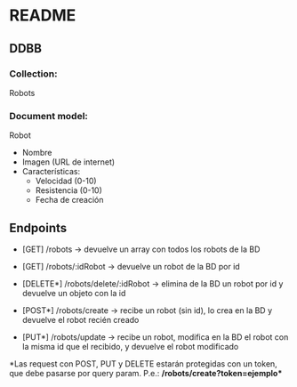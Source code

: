 # README

## DDBB

### Collection:

Robots

### Document model:

Robot

- Nombre
- Imagen (URL de internet)
- Características:
  - Velocidad (0-10)
  - Resistencia (0-10)
  - Fecha de creación

## Endpoints

- [GET] /robots -> devuelve un array con todos los robots de la BD

- [GET] /robots/:idRobot -> devuelve un robot de la BD por id

- [DELETE*] /robots/delete/:idRobot -> elimina de la BD un robot por id y devuelve un objeto con la id

- [POST*] /robots/create -> recibe un robot (sin id), lo crea en la BD y devuelve el robot recién creado

- [PUT*] /robots/update -> recibe un robot, modifica en la BD el robot con la misma id que el recibido, y devuelve el robot modificado

\*Las request con POST, PUT y DELETE estarán protegidas con un token, que debe pasarse por query param. P.e.: **/robots/create?token=ejemplo\***
